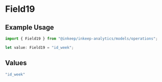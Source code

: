 # Field19

## Example Usage

```typescript
import { Field19 } from "@inkeep/inkeep-analytics/models/operations";

let value: Field19 = "id_week";
```

## Values

```typescript
"id_week"
```